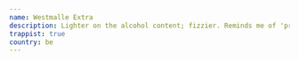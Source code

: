 ```yaml
---
name: Westmalle Extra
description: Lighter on the alcohol content; fizzier. Reminds me of 'premium' lagers, with hints of the classic Westmalle taste.
trappist: true
country: be
---
```

